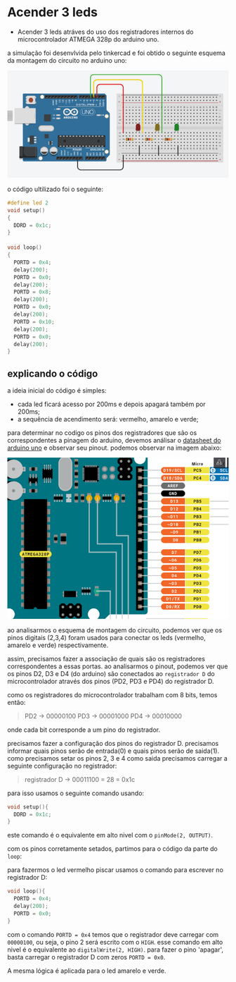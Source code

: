 # Acender 3 leds 

- Acender 3 leds atráves do uso dos registradores internos do microcontrolador ATMEGA 328p do arduino uno.

a simulação foi desenvlvida pelo tinkercad e foi obtido o seguinte esquema da montagem do circuito no arduino uno:
<p align="center">
  <img src="https://github.com/CarlosG18/sd_dca0919/blob/main/examples/example1/esquema1.png" alt="esquema do circuito no arduino">
</p>

o código ultilizado foi o seguinte:

```c++
#define led 2
void setup()
{
  DDRD = 0x1c;
}

void loop()
{
  PORTD = 0x4;
  delay(200);
  PORTD = 0x0;
  delay(200);
  PORTD = 0x8;
  delay(200);
  PORTD = 0x0;
  delay(200);
  PORTD = 0x10;
  delay(200);
  PORTD = 0x0;
  delay(200);
}
```

## explicando o código

a ideia inicial do código é simples:

- cada led ficará acesso por 200ms e depois apagará também por 200ms;
- a sequência de acendimento será: vermelho, amarelo e verde;

para determinar no codigo os pinos dos registradores que são os correspondentes a pinagem do arduino, devemos análisar o [datasheet do arduino uno](https://docs.arduino.cc/hardware/uno-rev3) e observar seu pinout. podemos observar na imagem abaixo:

<p align="center">
  <img src="https://github.com/CarlosG18/sd_dca0919/blob/main/exemples/exemple1/pinout_uno.png" alt="pinout do arduino uno">
</p>

ao analisarmos o esquema de montagem do circuito, podemos ver que os pinos digitais (2,3,4) foram usados para conectar os leds (vermelho, amarelo e verde) respectivamente. 

assim, precisamos fazer a associação de quais são os registradores correspondentes a essas portas. ao analisarmos o pinout, podemos ver que os pinos D2, D3 e D4 (do arduino) são conectados ao `registrador D` do microcontrolador através dos pinos (PD2, PD3 e PD4) do registrador D.

como os registradores do microcontrolador trabalham com 8 bits, temos então:

> PD2 -> 00000100
> PD3 -> 00001000
> PD4 -> 00010000

onde cada bit corresponde a um pino do registrador.

precisamos fazer a configuração dos pinos do registrador D. precisamos informar quais pinos serão de entrada(0) e quais pinos serão de saida(1). como precisamos setar os pinos 2, 3 e 4 como saida precisamos carregar a seguinte configuração no registrador:

> registrador D -> 00011100 = 28 = 0x1c

para isso usamos o seguinte comando usando:

```c++
void setup(){
  DDRD = 0x1c;
}
```
este comando é o equivalente em alto nivel com o `pinMode(2, OUTPUT)`.

com os pinos corretamente setados, partimos para o código da parte do `loop`:

para fazermos o led vermelho piscar usamos o comando para escrever no registrador D:

```c++
void loop(){
  PORTD = 0x4;
  delay(200);
  PORTD = 0x0;
}
```
com o comando `PORTD = 0x4` temos que o registrador deve carregar com `00000100`, ou seja, o pino 2 será escrito com o `HIGH`. esse comando em alto nivel é o equivalente ao `digitalWrite(2, HIGH)`. para fazer o pino 'apagar', basta carregar o registrador D com zeros `PORTD = 0x0`.

A mesma lógica é aplicada para o led amarelo e verde.
